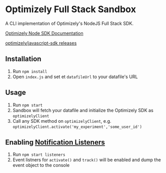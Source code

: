 # Optimizely Full Stack Sandbox
A CLI implementation of Optimizely's NodeJS Full Stack SDK. 

[Optimizely Node SDK Documentation](https://developers.optimizely.com/x/solutions/sdks/reference/?language=node)

[optimizely/javascript-sdk releases](https://github.com/optimizely/javascript-sdk/releases)

## Installation
1. Run `npm install`
2. Open `index.js` and set et `datafileUrl` to your datafile's URL

## Usage
1. Run `npm start`
2. Sandbox will fetch your datafile and initialize the Optimizely SDK as `optimizelyClient`
3. Call any SDK method on `optimizelyClient`, e.g. `optimizelyClient.activate('my_experiment','some_user_id')`

## Enabling [Notification Listeners](https://developers.optimizely.com/x/solutions/sdks/reference/index.html?language=node&platform=fullstack#notification-listener)
1. Run `npm start listeners`
2. Event listners for `activate()` and `track()` will be enabled and dump the event object to the console
